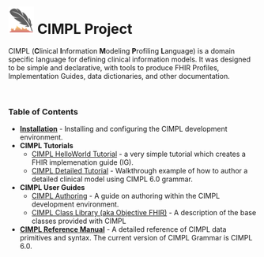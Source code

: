 #  ![](img_cimpl/cimpl-logo.png) CIMPL Project

CIMPL (**C**linical **I**nformation **M**odeling **P**rofiling **L**anguage) is a domain specific language for defining clinical information models. It was designed to be simple and declarative, with tools to produce FHIR Profiles, Implementation Guides, data dictionaries, and other documentation.

<br />

### Table of Contents

* [**Installation**](cimplInstall.md) - Installing and configuring the CIMPL development environment.
* **CIMPL Tutorials**
    - [CIMPL HelloWorld Tutorial](cimpl6Tutorial_helloWorld.md) - a very simple tutorial which creates a FHIR implemenation guide (IG).
    - [CIMPL Detailed Tutorial](cimpl6Tutorial_detail.md) - Walkthrough example of how to author a detailed clinical model using CIMPL 6.0 grammar.
* **CIMPL User Guides**
    - [CIMPL Authoring](cimpl6UserGuide.md) - A guide on authoring within the CIMPL development environment.
    - [CIMPL Class Library (aka Objective FHIR)](cimpl6ObjectiveFHIR) - A description of the base classes provided with CIMPL
* [**CIMPL Reference Manual**](cimpl6Reference.md) - A detailed reference of CIMPL data primitives and syntax.  The current version of CIMPL Grammar is CIMPL 6.0.
